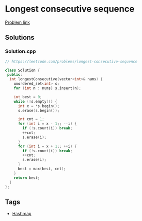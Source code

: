 # Longest consecutive sequence

[Problem link](https://leetcode.com/problems/longest-consecutive-sequence)

## Solutions


### Solution.cpp
```cpp
// https://leetcode.com/problems/longest-consecutive-sequence

class Solution {
 public:
  int longestConsecutive(vector<int>& nums) {
    unordered_set<int> s;
    for (int n : nums) s.insert(n);

    int best = 0;
    while (!s.empty()) {
      int x = *s.begin();
      s.erase(s.begin());

      int cnt = 1;
      for (int i = x - 1;; --i) {
        if (!s.count(i)) break;
        ++cnt;
        s.erase(i);
      }
      for (int i = x + 1;; ++i) {
        if (!s.count(i)) break;
        ++cnt;
        s.erase(i);
      }
      best = max(best, cnt);
    }
    return best;
  }
};
```
## Tags

* [Hashmap](/README.md#Hashmap)
